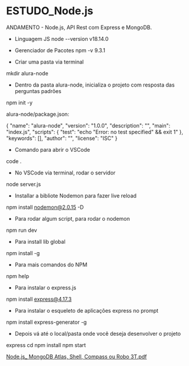 # ESTUDO_Node.js
ANDAMENTO - Node.js, API Rest com Express e MongoDB.

* Linguagem JS
node --version
v18.14.0

* Gerenciador de Pacotes
npm -v
9.3.1

* Criar uma pasta via terminal

mkdir alura-node

* Dentro da pasta alura-node, inicializa o projeto com resposta das perguntas padrões

npm init -y

alura-node/package.json:

{
  "name": "alura-node",
  "version": "1.0.0",
  "description": "",
  "main": "index.js",
  "scripts": {
    "test": "echo \"Error: no test specified\" && exit 1"
  },
  "keywords": [],
  "author": "",
  "license": "ISC"
}


* Comando para abrir o VSCode

code .

* No VSCode via terminal, rodar o servidor 

node server.js

* Installar a bibliote Nodemon para fazer live reload

npm install nodemon@2.0.15 -D

* Para rodar algum script, para rodar o nodemon

npm run dev

* Para install lib global 

npm install -g <nome do pacote>
  
* Para mais comandos do NPM

npm help <nome do comando>

* Para instalar o express.js

npm install express@4.17.3
  
* Para instalar o esqueleto de aplicações express no prompt

npm install express-generator -g
  
* Depois vá até o local/pasta onde você deseja desenvolver o projeto

express <nome do projeto a ser criado>
cd <nome do projeto>
npm install
npm start
  
[Node.js_ MongoDB Atlas, Shell, Compass ou Robo 3T.pdf](https://github.com/MulherMarav/ESTUDO_Node.js/files/10766801/Node.js_.MongoDB.Atlas.Shell.Compass.ou.Robo.3T.pdf)

  
